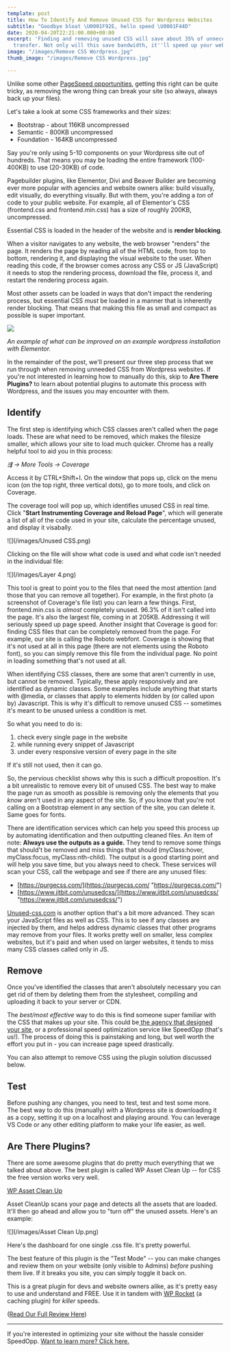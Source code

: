 ```yaml
---
template: post
title: How To Identify And Remove Unused CSS for Wordpress Websites
subtitle: "Goodbye bloat \U0001F92E, hello speed \U0001F44D"
date: 2020-04-20T22:21:00.000+00:00
excerpt: 'Finding and removing unused CSS will save about 35% of unnecessary data
  transfer. Not only will this save bandwidth, it''ll speed up your website immensely. '
image: "/images/Remove CSS Wordpress.jpg"
thumb_image: "/images/Remove CSS Wordpress.jpg"

---
```

Unlike some other [PageSpeed opportunities](https://speedopp.com/posts/how-to-eliminate-render-blocking-resources-for-wordpress-websites/), getting this right can be quite tricky, as removing the wrong thing can break your site (so always, always back up your files).

Let's take a look at some CSS frameworks and their sizes:

* Bootstrap - about 116KB uncompressed
* Semantic - 800KB uncompressed
* Foundation - 164KB uncompressed

Say you're only using 5-10 components on your Wordpress site out of hundreds. That means you may be loading the entire framework (100-400KB) to use (20-30KB) of code.

Pagebuilder plugins, like Elementor, Divi and Beaver Builder are becoming ever more popular with agencies and website owners alike: build visually, edit visually, do everything visually. But with them, you're adding a _ton_ of code to your public website. For example, all of Elementor's CSS (frontend.css and frontend.min.css) has a size of roughly 200KB, uncompressed.

Essential CSS is loaded in the header of the website and is **render blocking**.

When a visitor navigates to any website, the web browser "renders" the page. It renders the page by reading all of the HTML code, from top to bottom, rendering it, and displaying the visual website to the user. When reading this code, if the browser comes across any CSS or JS (JavaScript) it needs to stop the rendering process, download the file, process it, and restart the rendering process again.

Most other assets can be loaded in ways that don't impact the rendering process, but essential CSS _must_ be loaded in a manner that is inherently render blocking. That means that making this file as small and compact as possible is super important.

![](/images/UnUsedCSS.png)

_An example of what can be improved on an example wordpress installation with Elementor._

In the remainder of the post, we'll present our three step process that we run through when removing unneeded CSS from Wordpress websites. If you're not interested in learning how to manually do this, skip to **Are There Plugins?** to learn about potential plugins to automate this process with Wordpress, and the issues you may encounter with them.

## Identify

The first step is identifying which CSS classes aren't called when the page loads. These are what need to be removed, which makes the filesize smaller, which allows your site to load much quicker. Chrome has a really helpful tool to aid you in this process:

_⇶ -> More Tools -> Coverage_

Access it by CTRL+Shift+I. On the window that pops up, click on the menu icon (on the top right, three vertical dots), go to more tools, and click on Coverage.

The coverage tool will pop up, which identifies unused CSS in real time. Click "**Start Instrumenting Coverage and Reload Page**", which will generate a list of all of the code used in your site, calculate the percentage unused, and display it visabally.

![](/images/Unused CSS.png)

Clicking on the file will show what code is used and what code isn't needed in the individual file:

![](/images/Layer 4.png)

This tool is great to point you to the files that need the most attention (and those that you can remove all together). For example, in the first photo (a screenshot of Coverage's file list) you can learn a few things. First, frontend.min.css is _almost_ completely unused. 96.3% of it isn't called into the page. It's also the largest file, coming in at 205KB. Addressing it will seriously speed up page speed. Another insight that Coverage is good for: finding CSS files that can be completely removed from the page. For example, our site is calling the Roboto webfont. Coverage is showing that it's not used at all in this page (there are not elements using the Roboto font), so you can simply remove this file from the individual page. No point in loading something that's not used at all.

When identifying CSS classes, there are some that aren't currently in use, but cannot be removed. Typically, these apply responsively and are identified as dynamic classes. Some examples include anything that starts with @media, or classes that apply to elements hidden by (or called upon by) Javascript. This is why it's difficult to remove unused CSS -- sometimes it's meant to be unused unless a condition is met.

So what you need to do is:

1. check every single page in the website
2. while running every snippet of Javascript
3. under every responsive version of every page in the site

If it's still not used, then it can go.

So, the pervious checklist shows why this is such a difficult proposition. It's a bit unrealistic to remove every bit of unused CSS. The best way to make the page run as smooth as possible is removing only the elements that you _know_ aren't used in any aspect of the site. So, if you know that you're not calling on a Bootstrap element in any section of the site, you can delete it. Same goes for fonts.

There are identification services which can help you speed this process up by automating identification and then outputting cleaned files. An item of note: **Always use the outputs as a guide.** They tend to remove some things that should't be removed and miss things that should (myClass:hover, myClass:focus, myClass:nth-child). The output is a good starting point and will help you save time, but you always need to check. These services will scan your CSS, call the webpage and see if there are any unused files:

* [https://purgecss.com/](https://purgecss.com/ "https://purgecss.com/")
* [https://www.jitbit.com/unusedcss/](https://www.jitbit.com/unusedcss/ "https://www.jitbit.com/unusedcss/")

[Unused-css.com](https://unused-css.com?fpr=speedopp) is another option that's a bit more advanced. They scan your JavaScript files as well as CSS. This is to see if any classes are injected by them, and helps address dynamic classes that other programs may remove from your files. It works pretty well on smaller, less complex websites, but it's paid and when used on larger websites, it tends to miss many CSS classes called only in JS.

## Remove

Once you've identified the classes that aren't absolutely necessary you can get rid of them by deleting them from the stylesheet, compiling and uploading it back to your server or CDN.

The _best/most effective_ way to do this is find someone super familiar with the CSS that makes up your site. This could be[ the agency that designed your site](https://isotropic.co), or a professional speed optimization service like SpeedOpp (that's us!). The process of doing this is painstaking and long, but well worth the effort you put in - you can increase page speed drastically.

You can also attempt to remove CSS using the plugin solution discussed below.

## Test

Before pushing any changes, you need to test, test and test some more. The best way to do this (manually) with a Wordpress site is downloading it as a copy, setting it up on a localhost and playing around. You can leverage VS Code or any other editing platform to make your life easier, as well.

## Are There Plugins?

There are some awesome plugins that do pretty much everything that we talked about above. The best plugin is called WP Asset Clean Up -- for CSS the free version works very well.

[WP Asset Clean Up](http://out.speedopp.com/asset-cleanup "Link To Developers Website")

Asset CleanUp scans your page and detects all the assets that are loaded. It'll then go ahead and allow you to "turn off" the unused assets. Here's an example:

![](/images/Asset Clean Up.png)

Here's the dashboard for one single .css file. It's pretty powerful.

The best feature of this plugin is the "Test Mode" -- you can make changes and review them on your website (only visible to Admins) _before_ pushing them live. If it breaks you site, you can simply toggle it back on.

This is a great plugin for devs and website owners alike, as it's pretty easy to use and understand and FREE. Use it in tandem with [WP Rocket](http://out.speedopp.com/wp-rocket) (a caching plugin) for _killer_ speeds.

([Read Our Full Review Here](https://speedopp.com/posts/The-Best-Wordpress-Plugin-To-Remove-Unused-CSS-And-How-To-Use-It))

***

If you're interested in optimizing your site without the hassle consider SpeedOpp. [Want to learn more? Click here.](https://speedopp.com/contact)